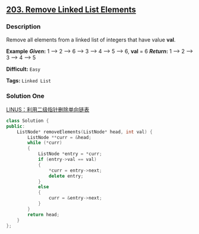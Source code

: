 ## [203. Remove Linked List Elements](https://leetcode.com/problems/remove-linked-list-elements/#/description)

### Description

Remove all elements from a linked list of integers that have value **val**.

**Example**
***Given*:** 1 --> 2 --> 6 --> 3 --> 4 --> 5 --> 6, **val** = 6
***Return*:** 1 --> 2 --> 3 --> 4 --> 5



**Difficult:** `Easy`

**Tags:** `Linked List`



### Solution One

[LINUS：利用二级指针删除单向链表](http://coolshell.cn/articles/8990.html)

```c++
class Solution {
public:
    ListNode* removeElements(ListNode* head, int val) {
        ListNode **curr = &head;
        while (*curr)
        {
            ListNode *entry = *curr;
            if (entry->val == val)
            {
                *curr = entry->next;
                delete entry;
            }
            else
            {
                curr = &entry->next;
            }
        }
        return head;
    }
};
```



